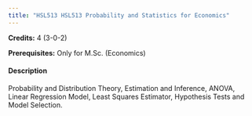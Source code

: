 ```yaml
---
title: "HSL513 HSL513 Probability and Statistics for Economics"
---
```

**Credits:** 4 (3-0-2)

**Prerequisites:** Only for M.Sc. (Economics)

#### Description
Probability and Distribution Theory, Estimation and Inference, ANOVA, Linear Regression Model, Least Squares Estimator, Hypothesis Tests and Model Selection.